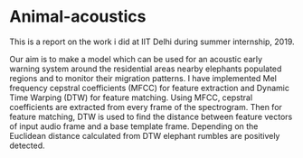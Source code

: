 # Animal-acoustics

This is a report on the work i did at IIT Delhi during summer internship, 2019.

Our aim is to make a model which can be used for an acoustic early warning system around the residential areas
nearby elephants populated regions and to monitor their migration patterns. I have implemented Mel frequency 
cepstral coefficients (MFCC) for feature extraction and Dynamic Time Warping (DTW) for feature matching. Using MFCC, 
cepstral coefficients are extracted from every frame of the spectrogram. Then for feature matching, DTW is used to 
find the distance between feature vectors of input audio frame and a base template frame. Depending on the Euclidean
distance calculated from DTW elephant rumbles are positively detected.
